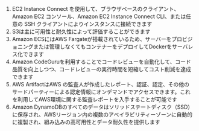 1. EC2 Instance Connect を使用して、ブラウザベースのクライアント、Amazon EC2 コンソール、Amazon EC2 Instance Connect CLI、または任意の SSH クライアントによりインスタンスに接続できます
2. S3は主に可用性と耐久性によって評価することができます
3. Amazon ECSにはAWS Fargateが搭載されているため、サーバーをプロビジョニングまたは管理しなくてもコンテナーをデプロイしてDockerをサーバレス化できます
4. Amazon CodeGuruを利用することでコードレビューを自動化して、コード品質を向上しつつ、コードレビューの実行時間を短縮してコスト削減を達成できます
5. AWS ArtifactはAWS の監査人が作成したレポート、認証、認定、その他のサードパーティーによる認定情報にオンデマンドでアクセスできます。これを利用してAWS環境に関する監査レポートを入手することが可能です
6. Amazon DynamoDBのすべてのデータはソリッドステートディスク（SSD）に保存され、AWSリージョン内の複数のアベイラビリティーゾーンに自動的に複製され、組み込みの高可用性とデータ耐久性を提供します
